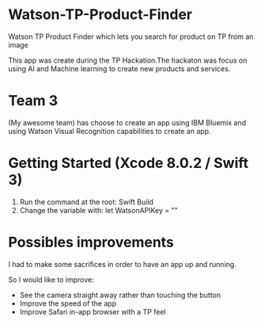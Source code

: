 # Watson-TP-Product-Finder
Watson TP Product Finder which lets you search for product on TP from an image

This app was create during the TP Hackation.The hackaton was focus on using AI and Machine learning to create new products and services.

# Team 3
(My awesome team) has choose to create an app using IBM Bluemix and using Watson Visual Recognition capabilities to create an app.

# Getting Started (Xcode 8.0.2 / Swift 3)
1. Run the command at the root: Swift Build
2. Change the variable with: let WatsonAPIKey = ""

# Possibles improvements
I had to make some sacrifices in order to have an app up and running.

So I would like to improve:
* See the camera straight away rather than touching the button
* Improve the speed of the app
* Improve Safari in-app browser with a TP feel
